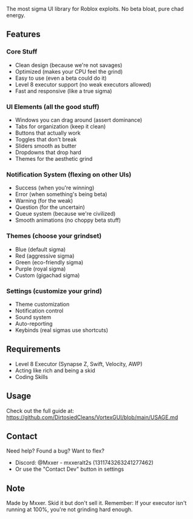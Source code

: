 The most sigma UI library for Roblox exploits. No beta bloat, pure chad energy.

## Features

### Core Stuff
- Clean design (because we're not savages)
- Optimized (makes your CPU feel the grind)
- Easy to use (even a beta could do it)
- Level 8 executor support (no weak executors allowed)
- Fast and responsive (like a true sigma)

### UI Elements (all the good stuff)
- Windows you can drag around (assert dominance)
- Tabs for organization (keep it clean)
- Buttons that actually work
- Toggles that don't break
- Sliders smooth as butter
- Dropdowns that drop hard
- Themes for the aesthetic grind

### Notification System (flexing on other UIs)
- Success (when you're winning)
- Error (when something's being beta)
- Warning (for the weak)
- Question (for the uncertain)
- Queue system (because we're civilized)
- Smooth animations (no choppy beta stuff)

### Themes (choose your grindset)
- Blue (default sigma)
- Red (aggressive sigma)
- Green (eco-friendly sigma)
- Purple (royal sigma)
- Custom (gigachad sigma)

### Settings (customize your grind)
- Theme customization
- Notification control
- Sound system
- Auto-reporting
- Keybinds (real sigmas use shortcuts)

## Requirements
- Level 8 Executor (Synapse Z, Swift, Velocity, AWP)
- Acting like rich and being a skid
- Coding Skills

## Usage
Check out the full guide at:
https://github.com/DirtosiedCleans/VortexGUI/blob/main/USAGE.md

## Contact
Need help? Found a bug? Want to flex?
- Discord: @Mxxer - mxxeralt2s (1311743263241277462)
- Or use the "Contact Dev" button in settings

## Note
Made by Mxxer. Skid it but don't sell it.
Remember: If your executor isn't running at 100%, you're not grinding hard enough.
